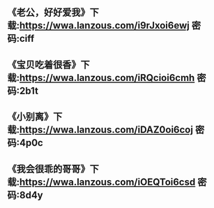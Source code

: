  ## 《老公，好好爱我》下载:https://wwa.lanzous.com/i9rJxoi6ewj 密码:ciff


## 《宝贝吃着很香》下载:https://wwa.lanzous.com/iRQcioi6cmh 密码:2b1t


## 《小别离》下载:https://wwa.lanzous.com/iDAZ0oi6coj 密码:4p0c


## 《我会很乖的哥哥》下载:https://wwa.lanzous.com/iOEQToi6csd 密码:8d4y
